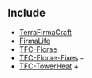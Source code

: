 ## Include

- [TerraFirmaCraft](https://github.com/TerraFirmaCraft/TerraFirmaCraft/tree/1.12.x)
- [FirmaLife](https://github.com/eerussianguy/firmalife/tree/1.12.x)
- [TFC-Florae](https://github.com/Verph/TFC-Florae/tree/1.12.2)
- [TFC-Florae-Fixes](https://github.com/BananaFructa/TFC-Florae-Fixes) +
- [TFC-TowerHeat](https://github.com/BananaFructa/TFC-TowerHeat) +
